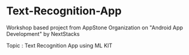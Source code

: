# Text-Recognition-App

Workshop based project from AppStone Organization on "Android App Development" by NextStacks


Topic : Text Recognition App using ML KIT
